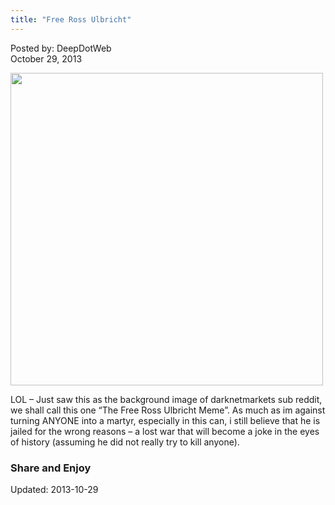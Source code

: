 ```yaml
---
title: "Free Ross Ulbricht"
---
```



<span>Posted by: DeepDotWeb </span>    
<span>October 29, 2013</span>


<img src="https://gir.pub/deepdotweb/imgs/2013/10/m420TltT-bg1mSGx1.png" width="500" height="500" />

<p>LOL &#8211; Just saw this as the background image of darknetmarkets sub reddit,  we shall call this one &#8220;The Free Ross Ulbricht Meme&#8221;. As much as im against turning ANYONE into a martyr, especially in this can, i still believe that he is jailed for the wrong reasons &#8211; a lost war that will become a joke in the eyes of history (assuming he did not really try to kill anyone).</p>
<h3>Share and Enjoy</h3>

Updated: 2013-10-29
    

